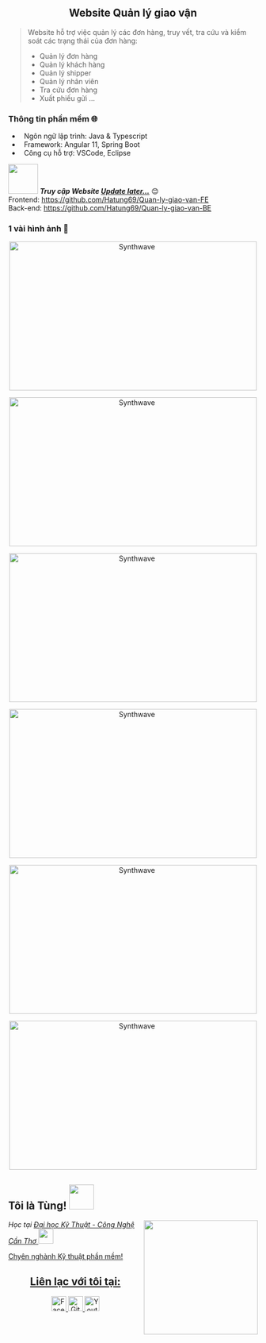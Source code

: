 <h2 align="center">Website Quản lý giao vận</h2>

> Website hỗ trợ việc quản lý các đơn hàng, truy vết, tra cứu và kiểm soát các trạng thái của đơn hàng:
> - Quản lý đơn hàng
> - Quản lý khách hàng
> - Quản lý shipper
> - Quản lý nhân viên
> - Tra cứu đơn hàng
> - Xuất phiếu gửi
> ...

### Thông tin phần mềm 🌐
- &nbsp; Ngôn ngữ lập trình: Java & Typescript
- &nbsp; Framework: Angular 11, Spring Boot
- &nbsp; Công cụ hỗ trợ: VSCode, Eclipse

<img src="https://media.giphy.com/media/LnQjpWaON8nhr21vNW/giphy.gif" width="60"> <b><em>Truy cập Website <a href="#">Update later...</a></em></b> 😊
</br>
Frontend: https://github.com/Hatung69/Quan-ly-giao-van-FE </br>
Back-end: https://github.com/Hatung69/Quan-ly-giao-van-BE

### 1 vài hình ảnh 🌱

<p align="center"><img src="https://user-images.githubusercontent.com/48283189/120567512-2f904d00-c43c-11eb-9ff6-24216ecff5f8.png" alt="Synthwave" height="300" width="500"></p>
<p align="center"><img src="https://user-images.githubusercontent.com/48283189/120567532-3cad3c00-c43c-11eb-8a16-18432640fa6a.png" alt="Synthwave" height="300" width="500"></p>
<p align="center"><img src="https://user-images.githubusercontent.com/48283189/120567548-48006780-c43c-11eb-92dc-4eacab1bd0dc.png" alt="Synthwave" height="300" width="500"></p>
<p align="center"><img src="https://user-images.githubusercontent.com/48283189/120567581-5f3f5500-c43c-11eb-905c-e70967135f8d.png" alt="Synthwave" height="300" width="500"></p>
<p align="center"><img src="https://user-images.githubusercontent.com/48283189/120567711-91e94d80-c43c-11eb-9f86-9d6389816a0f.png" alt="Synthwave" height="300" width="500"></p>
<p align="center"><img src="https://user-images.githubusercontent.com/48283189/120567635-72522500-c43c-11eb-869a-c1342b0a7d7b.png" alt="Synthwave" height="300" width="500"></p>


<h2>Tôi là Tùng! <img src="https://i.pinimg.com/originals/37/32/ee/3732eedebb5492e7637e16c558d82275.gif" width="50"></h2>
<img align='right' src="https://avatarfiles.alphacoders.com/168/168459.gif" width="230">
<p><em>Học tại <a href="https://ctuet.edu.vn">Đại học Kỹ Thuật - Công Nghệ Cần Thơ <img src="https://media.giphy.com/media/fYSnHlufseco8Fh93Z/giphy.gif" width="30"></br>
</em></p>
<p>Chyên nghành Kỹ thuật phần mềm!</p>
<h2 align="center">Liên lạc với tôi tại:</h2>
<p align="center">
  <a href="https://www.facebook.com/profile.php?id=100025155662578">
    <img src="https://cdn.icon-icons.com/icons2/2108/PNG/512/facebook_icon_130940.png" alt="Facebook Tùng" height="30" width="30">
  </a>

  <a href="https://github.com/Hatung69">
    <img src="https://cdn3.iconfinder.com/data/icons/free-social-icons/67/github_circle_black-512.png" alt="Github Tùng" height="30" width="30">
  </a>

  <a href="https://www.youtube.com/channel/UCX24ykWOREFiWh6jC_gd-Ww">
    <img src="https://upload.wikimedia.org/wikipedia/commons/thumb/0/09/YouTube_full-color_icon_%282017%29.svg/1280px-YouTube_full-color_icon_%282017%29.svg.png" alt="Youtube Tùng" height="30" width="30">
  </a>
</p>


